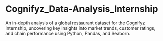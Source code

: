 # Cognifyz_Data-Analysis_Internship
An in-depth analysis of a global restaurant dataset for the Cognifyz Internship, uncovering key insights into market trends, customer ratings, and chain performance using Python, Pandas, and Seaborn.
